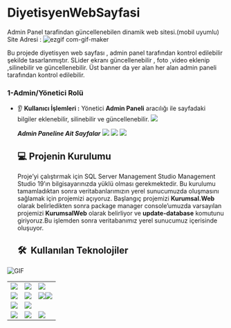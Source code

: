 # DiyetisyenWebSayfasi
Admin Panel tarafindan güncellenebilen dinamik web sitesi.(mobil uyumlu)
Site Adresi : 
![ezgif com-gif-maker](https://github.com/enmertkaya/DiyetisyenWebSayfasi/assets/151652097/211776a6-2fbf-44ff-947f-0e07c9dad96e)

Bu projede diyetisyen web sayfası , admin panel tarafından kontrol edilebilir şekilde tasarlanmıştır. SLider ekranı güncellenebilir , foto ,video eklenip ,silinebilir ve güncellenebilir.
Üst banner da yer alan her alan admin paneli tarafından kontrol edilebilir. 

### 1-Admin/Yönetici Rolü 

* :ear: ​**Kullanıcı İşlemleri :** Yönetici **Admin Paneli** aracılığı ile  sayfadaki bilgiler eklenebilir, silinebilir ve güncellenebilir.
  ![](images/admingiris.png)

  ***Admin Paneline Ait Sayfalar***
  ![](images/SliderEkrani.png)
  ![](images/Hizmetler.png)
  ![](images/Hakkimizda.png)

    ## :computer: Projenin Kurulumu

   Proje’yi çalıştırmak için SQL Server Management Studio Management Studio 19’ın bilgisayarınızda yüklü olması gerekmektedir. Bu kurulumu tamamladıktan sonra veritabanlarımızın yerel sunucumuzda oluşmasını sağlamak için projemizi açıyoruz. Başlangıç projemizi **Kurumsal.Web** olarak belirledikten sonra package manager console’umuzda varsayılan projemizi **KurumsalWeb** olarak belirliyor ve **update-database** komutunu giriyoruz.Bu işlemden sonra veritabanımız yerel sunucumuz içerisinde oluşuyor.

  <h2> 🛠 &nbsp;Kullanılan Teknolojiler</h2>

<img alt="GIF" src="https://i.pinimg.com/originals/e4/26/70/e426702edf874b181aced1e2fa5c6cde.gif" />

<table style"float:right;">
  <tr>
    <td><img src="https://img.shields.io/badge/-JavaScript-black?style=flat&logo=javascript"/></td>
    <td><img src="https://img.shields.io/badge/-HTML5-E34F26?style=flat&logo=html5&logoColor=white"></td>
    <td><img src="https://img.shields.io/badge/-Identity-5C2D91?style=flat&logo=.net&logoColor=white"/></td>
  </tr>
  <tr>
    <td><img src="https://img.shields.io/badge/-FluentValidation-CC2927?style=flat-square&logo=.net&logoColor=ffffff"/></td>
    <td><img src="https://img.shields.io/badge/-AutoMapper-5C2D91?style=flat&logo=.net&logoColor=white"/</td>
    <td><img src="https://img.shields.io/badge/-EntityFramework-5C2D91?style=flat&logo=.net&logoColor=white"/><img src="https://img.shields.io/badge/-ASP.NET-5C2D91?style=flat&logo=.net&logoColor=white"/></td>
  </tr>
  <tr>
    <td> <img src="https://img.shields.io/badge/-Git-black?style=flat&logo=git"/></td>
    <td><img src="https://img.shields.io/badge/-json-02569B?style=flat&logo=json"/></td>
  </tr>
  <tr>
    <td><img src="https://img.shields.io/badge/-Bootstrap-563D7C?style=flat&logo=bootstrap"/></td>
 		<td><img src="https://img.shields.io/badge/-CSS3-1572B6?style=flat&logo=css3"/></td>
    <td><img src="https://img.shields.io/badge/-Sql%20Server-CC2927?style=flat-square&logo=microsoft-sql-server&logoColor=ffffff"/></td>
  </tr>
</table>
